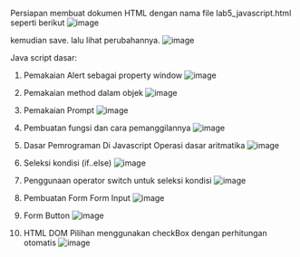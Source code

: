 Persiapan membuat dokumen HTML dengan nama file lab5_javascript.html seperti berikut
![image](https://user-images.githubusercontent.com/56198396/116691971-d15bee80-a9e5-11eb-9e73-1174b79375fa.png)

kemudian save. lalu lihat perubahannya.
![image](https://user-images.githubusercontent.com/56198396/116692028-eafd3600-a9e5-11eb-8cf7-fb5bb18dff04.png)

Java script dasar:
1. Pemakaian Alert sebagai property window
![image](https://user-images.githubusercontent.com/56198396/116692090-05371400-a9e6-11eb-8b6b-bfeb4e804fe1.png)

2. Pemakaian method dalam objek
![image](https://user-images.githubusercontent.com/56198396/116692129-15e78a00-a9e6-11eb-9ed7-c3a497358478.png)

3. Pemakaian Prompt
![image](https://user-images.githubusercontent.com/56198396/116692170-2861c380-a9e6-11eb-83b4-a553b520dbc2.png)

4. Pembuatan fungsi dan cara pemanggilannya
![image](https://user-images.githubusercontent.com/56198396/116692317-5cd57f80-a9e6-11eb-8807-24c314287ee9.png)

5. Dasar Pemrograman Di Javascript Operasi dasar aritmatika
![image](https://user-images.githubusercontent.com/56198396/116692367-74146d00-a9e6-11eb-8f64-a0625c55e011.png)

6. Seleksi kondisi (if..else)
![image](https://user-images.githubusercontent.com/56198396/116692410-8393b600-a9e6-11eb-810b-c4630e7a052a.png)

7. Penggunaan operator switch untuk seleksi kondisi
![image](https://user-images.githubusercontent.com/56198396/116692463-95755900-a9e6-11eb-9834-27dd01e6c344.png)

8. Pembuatan Form Form Input
![image](https://user-images.githubusercontent.com/56198396/116692492-a2924800-a9e6-11eb-8712-b68310fd1f30.png)

9. Form Button
![image](https://user-images.githubusercontent.com/56198396/116692550-ba69cc00-a9e6-11eb-8720-281fa0cdbb2e.png)

10. HTML DOM Pilihan menggunakan checkBox dengan perhitungan otomatis
![image](https://user-images.githubusercontent.com/56198396/116692613-d53c4080-a9e6-11eb-9be5-87cec610f848.png)
